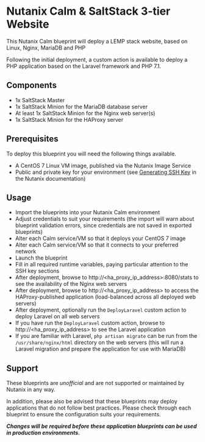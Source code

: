 # Nutanix Calm & SaltStack 3-tier Website

This Nutanix Calm blueprint will deploy a LEMP stack website, based on Linux, Nginx, MariaDB and PHP

Following the initial deployment, a custom action is available to deploy a PHP application based on the Laravel framework and PHP 7.1.

## Components

- 1x SaltStack Master
- 1x SaltStack Minion for the MariaDB database server
- At least 1x SaltStack Minion for the Nginx web server(s)
- 1x SaltStack Minion for the HAProxy server

## Prerequisites

To deploy this blueprint you will need the following things available.

- A CentOS 7 Linux VM image, published via the Nutanix Image Service
- Public and private key for your environment (see [Generating SSH Key](https://portal.nutanix.com/#/page/docs/details?targetId=Nutanix-Calm-Admin-Operations-Guide-v10:nuc-generating-private-key-t.html) in the Nutanix documentation)

## Usage

- Import the blueprints into your Nutanix Calm environment
- Adjust credentials to suit your requirements (the import will warn about blueprint validation errors, since credentials are not saved in exported blueprints)
- Alter each Calm service/VM so that it deploys your CentOS 7 image
- Alter each Calm service/VM so that it connects to your preferred network
- Launch the blueprint
- Fill in all required runtime variables, paying particular attention to the SSH key sections
- After deployment, browse to http://<ha_proxy_ip_address>:8080/stats to see the availability of the Nginx web servers 
- After deployment, browse to http://<ha_proxy_ip_address> to access the HAProxy-published application (load-balanced across all deployed web servers)
- After deployment, optionally run the `DeployLaravel` custom action to deploy Laravel on all web servers
- If you have run the `DeployLaravel` custom action, browse to http://<ha_proxy_ip_address> to see the Laravel application
- If you are familiar with Laravel, `php artisan migrate` can be run from the `/usr/share/nginx/html` directory on the web servers (this will run a Laravel migration and prepare the application for use with MariaDB)  

## Support

These blueprints are *unofficial* and are not supported or maintained by Nutanix in any way.

In addition, please also be advised that these blueprints may deploy applications that do not follow best practices.  Please check through each blueprint to ensure the configuration suits your requirements.

***Changes will be required before these application blueprints can be used in production environments.***
